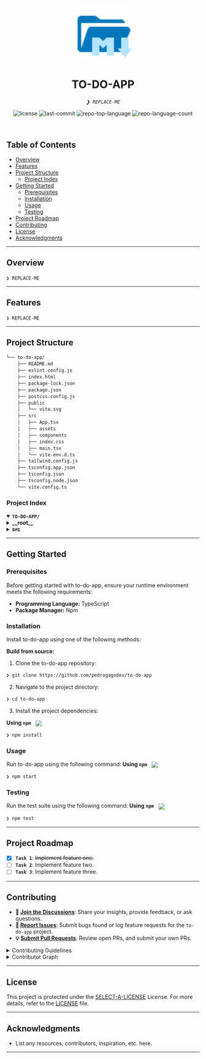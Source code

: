 <p align="center">
    <img src="https://raw.githubusercontent.com/PKief/vscode-material-icon-theme/ec559a9f6bfd399b82bb44393651661b08aaf7ba/icons/folder-markdown-open.svg" align="center" width="30%">
</p>
<p align="center"><h1 align="center">TO-DO-APP</h1></p>
<p align="center">
	<em><code>❯ REPLACE-ME</code></em>
</p>
<p align="center">
	<img src="https://img.shields.io/github/license/pedrogagodev/to-do-app?style=default&logo=opensourceinitiative&logoColor=white&color=0080ff" alt="license">
	<img src="https://img.shields.io/github/last-commit/pedrogagodev/to-do-app?style=default&logo=git&logoColor=white&color=0080ff" alt="last-commit">
	<img src="https://img.shields.io/github/languages/top/pedrogagodev/to-do-app?style=default&color=0080ff" alt="repo-top-language">
	<img src="https://img.shields.io/github/languages/count/pedrogagodev/to-do-app?style=default&color=0080ff" alt="repo-language-count">
</p>
<p align="center"><!-- default option, no dependency badges. -->
</p>
<p align="center">
	<!-- default option, no dependency badges. -->
</p>
<br>

##  Table of Contents

- [ Overview](#-overview)
- [ Features](#-features)
- [ Project Structure](#-project-structure)
  - [ Project Index](#-project-index)
- [ Getting Started](#-getting-started)
  - [ Prerequisites](#-prerequisites)
  - [ Installation](#-installation)
  - [ Usage](#-usage)
  - [ Testing](#-testing)
- [ Project Roadmap](#-project-roadmap)
- [ Contributing](#-contributing)
- [ License](#-license)
- [ Acknowledgments](#-acknowledgments)

---

##  Overview

<code>❯ REPLACE-ME</code>

---

##  Features

<code>❯ REPLACE-ME</code>

---

##  Project Structure

```sh
└── to-do-app/
    ├── README.md
    ├── eslint.config.js
    ├── index.html
    ├── package-lock.json
    ├── package.json
    ├── postcss.config.js
    ├── public
    │   └── vite.svg
    ├── src
    │   ├── App.tsx
    │   ├── assets
    │   ├── components
    │   ├── index.css
    │   ├── main.tsx
    │   └── vite-env.d.ts
    ├── tailwind.config.js
    ├── tsconfig.app.json
    ├── tsconfig.json
    ├── tsconfig.node.json
    └── vite.config.ts
```


###  Project Index
<details open>
	<summary><b><code>TO-DO-APP/</code></b></summary>
	<details> <!-- __root__ Submodule -->
		<summary><b>__root__</b></summary>
		<blockquote>
			<table>
			<tr>
				<td><b><a href='https://github.com/pedrogagodev/to-do-app/blob/master/vite.config.ts'>vite.config.ts</a></b></td>
				<td>- Vite configuration establishes the build environment for a React project<br>- It leverages the Vite build tool and the React plugin to streamline development and optimize the application's performance<br>- This configuration file ensures a smooth and efficient workflow for building and serving the React application within the larger project structure.</td>
			</tr>
			<tr>
				<td><b><a href='https://github.com/pedrogagodev/to-do-app/blob/master/tailwind.config.js'>tailwind.config.js</a></b></td>
				<td>- Tailwind.config.js configures the Tailwind CSS framework for the project<br>- It specifies the source files for styling, defines custom colors (blues, purples, grays, and a danger color), sets the Inter font, and establishes a custom width<br>- This ensures consistent styling across the application, leveraging Tailwind's utility-first approach.</td>
			</tr>
			<tr>
				<td><b><a href='https://github.com/pedrogagodev/to-do-app/blob/master/package.json'>package.json</a></b></td>
				<td>- The `package.json` file manages the to-do application's dependencies and scripts<br>- It defines project metadata, lists required libraries for development and production (React, Vite, Tailwind CSS), and specifies scripts for development, building, linting, and previewing the application<br>- Essentially, it orchestrates the build process and environment setup for the entire project.</td>
			</tr>
			<tr>
				<td><b><a href='https://github.com/pedrogagodev/to-do-app/blob/master/postcss.config.js'>postcss.config.js</a></b></td>
				<td>- PostCSS configuration integrates Tailwind CSS and Autoprefixer into the build process<br>- It streamlines styling by automating vendor prefixing and enabling the use of Tailwind's utility-first CSS framework<br>- This simplifies styling workflows and improves cross-browser compatibility within the larger application.</td>
			</tr>
			<tr>
				<td><b><a href='https://github.com/pedrogagodev/to-do-app/blob/master/index.html'>index.html</a></b></td>
				<td>- The `index.html` file serves as the entry point for a Vite, React, and TypeScript web application<br>- It sets up the basic HTML structure, including linking external stylesheets for fonts and referencing the main application script (`src/main.tsx`)<br>- The `id="root"` div acts as the container for the React application's rendered output, establishing the foundation for the user interface.</td>
			</tr>
			<tr>
				<td><b><a href='https://github.com/pedrogagodev/to-do-app/blob/master/eslint.config.js'>eslint.config.js</a></b></td>
				<td>- The `eslint.config.js` file configures ESLint, a code linter, for the project<br>- It enforces coding standards and best practices across JavaScript and TypeScript codebases, including React applications<br>- The configuration includes rules for code style, potential errors, and best practices related to hooks and TypeScript type checking, ensuring consistent and high-quality code<br>- It leverages several ESLint plugins to achieve this.</td>
			</tr>
			<tr>
				<td><b><a href='https://github.com/pedrogagodev/to-do-app/blob/master/tsconfig.json'>tsconfig.json</a></b></td>
				<td>- `tsconfig.json` orchestrates the TypeScript compilation process for the project<br>- It acts as a central configuration point, delegating compilation tasks to separate configurations for application and node environments, defined in `tsconfig.app.json` and `tsconfig.node.json` respectively<br>- This ensures a streamlined build process tailored to different deployment targets.</td>
			</tr>
			<tr>
				<td><b><a href='https://github.com/pedrogagodev/to-do-app/blob/master/package-lock.json'>package-lock.json</a></b></td>
				<td>- The `package-lock.json` file in the `to-do-app` project specifies the exact versions of all project dependencies, including React, React-DOM, and Phosphor icon libraries<br>- This ensures consistent build environments across different machines and prevents dependency conflicts, crucial for maintaining the integrity and reproducibility of the to-do application.</td>
			</tr>
			<tr>
				<td><b><a href='https://github.com/pedrogagodev/to-do-app/blob/master/tsconfig.node.json'>tsconfig.node.json</a></b></td>
				<td>- `tsconfig.node.json` configures the TypeScript compiler for the Node.js environment within a larger Vite-based project<br>- It specifies the target JavaScript version, module system, and enforces strict type checking<br>- The configuration prioritizes compatibility with bundlers, enabling efficient compilation for server-side JavaScript code, ultimately supporting the project's backend functionality<br>- Strict linting rules ensure code quality and maintainability.</td>
			</tr>
			<tr>
				<td><b><a href='https://github.com/pedrogagodev/to-do-app/blob/master/tsconfig.app.json'>tsconfig.app.json</a></b></td>
				<td>- `tsconfig.app.json` configures the TypeScript compiler for the application<br>- It specifies the target JavaScript version, module system, and enables features like JSX support and strict type checking<br>- The configuration ensures code consistency and facilitates the build process within the larger project, focusing on the application's source code located in the 'src' directory<br>- It uses a bundler-centric approach for efficient module resolution.</td>
			</tr>
			</table>
		</blockquote>
	</details>
	<details> <!-- src Submodule -->
		<summary><b>src</b></summary>
		<blockquote>
			<table>
			<tr>
				<td><b><a href='https://github.com/pedrogagodev/to-do-app/blob/master/src/vite-env.d.ts'>vite-env.d.ts</a></b></td>
				<td>- The `vite-env.d.ts` file enhances the project's build process by providing TypeScript type definitions for Vite's client-side features<br>- It ensures proper type checking during development, improving code maintainability and reducing runtime errors<br>- This improves the overall developer experience within the larger Vite-based application<br>- The file's role is crucial for seamless integration of Vite's functionalities within the TypeScript environment.</td>
			</tr>
			<tr>
				<td><b><a href='https://github.com/pedrogagodev/to-do-app/blob/master/src/index.css'>index.css</a></b></td>
				<td>- `src/index.css` integrates Tailwind CSS into the project<br>- It leverages Tailwind's base styles, pre-defined components, and utility classes, providing a streamlined styling solution for the entire application<br>- This ensures consistent and efficient styling across all project components, simplifying the development process and improving maintainability.</td>
			</tr>
			<tr>
				<td><b><a href='https://github.com/pedrogagodev/to-do-app/blob/master/src/App.tsx'>App.tsx</a></b></td>
				<td>- App.tsx serves as the main application component, rendering the user interface<br>- It orchestrates the display of the application's header and primary content page, defining the overall layout as a vertically stacked structure<br>- The component integrates pre-built Header and Page components, demonstrating a modular design approach within the broader application architecture.</td>
			</tr>
			<tr>
				<td><b><a href='https://github.com/pedrogagodev/to-do-app/blob/master/src/main.tsx'>main.tsx</a></b></td>
				<td>- `src/main.tsx` bootstraps the React application<br>- It renders the main application component, `App`, within a StrictMode environment, ensuring optimal React behavior<br>- This file serves as the entry point for the entire application, initiating the rendering process and connecting the React component tree to the DOM<br>- The application's visual interface and functionality originate from this initialization.</td>
			</tr>
			</table>
			<details>
				<summary><b>components</b></summary>
				<blockquote>
					<table>
					<tr>
						<td><b><a href='https://github.com/pedrogagodev/to-do-app/blob/master/src/components/Page.tsx'>Page.tsx</a></b></td>
						<td>- Page renders a task management interface<br>- It allows users to add, remove, and toggle the completion status of tasks<br>- The component displays the total number of tasks and completed tasks<br>- An empty state is shown when no tasks exist<br>- Task data is managed internally using React state.</td>
					</tr>
					<tr>
						<td><b><a href='https://github.com/pedrogagodev/to-do-app/blob/master/src/components/Header.tsx'>Header.tsx</a></b></td>
						<td>- The Header component renders the application's header<br>- It displays a rocket icon alongside stylized "to do" text, creating a visually appealing and branded top section for the application<br>- The component utilizes a pre-defined styling and image asset, contributing to the overall user interface design<br>- Its purpose is to establish visual identity and provide a consistent header across the application.</td>
					</tr>
					</table>
					<details>
						<summary><b>Elements</b></summary>
						<blockquote>
							<table>
							<tr>
								<td><b><a href='https://github.com/pedrogagodev/to-do-app/blob/master/src/components/Elements/Empty.tsx'>Empty.tsx</a></b></td>
								<td><code>❯ REPLACE-ME</code></td>
							</tr>
							<tr>
								<td><b><a href='https://github.com/pedrogagodev/to-do-app/blob/master/src/components/Elements/Task.tsx'>Task.tsx</a></b></td>
								<td><code>❯ REPLACE-ME</code></td>
							</tr>
							</table>
						</blockquote>
					</details>
				</blockquote>
			</details>
		</blockquote>
	</details>
</details>

---
##  Getting Started

###  Prerequisites

Before getting started with to-do-app, ensure your runtime environment meets the following requirements:

- **Programming Language:** TypeScript
- **Package Manager:** Npm


###  Installation

Install to-do-app using one of the following methods:

**Build from source:**

1. Clone the to-do-app repository:
```sh
❯ git clone https://github.com/pedrogagodev/to-do-app
```

2. Navigate to the project directory:
```sh
❯ cd to-do-app
```

3. Install the project dependencies:


**Using `npm`** &nbsp; [<img align="center" src="https://img.shields.io/badge/npm-CB3837.svg?style={badge_style}&logo=npm&logoColor=white" />](https://www.npmjs.com/)

```sh
❯ npm install
```




###  Usage
Run to-do-app using the following command:
**Using `npm`** &nbsp; [<img align="center" src="https://img.shields.io/badge/npm-CB3837.svg?style={badge_style}&logo=npm&logoColor=white" />](https://www.npmjs.com/)

```sh
❯ npm start
```


###  Testing
Run the test suite using the following command:
**Using `npm`** &nbsp; [<img align="center" src="https://img.shields.io/badge/npm-CB3837.svg?style={badge_style}&logo=npm&logoColor=white" />](https://www.npmjs.com/)

```sh
❯ npm test
```


---
##  Project Roadmap

- [X] **`Task 1`**: <strike>Implement feature one.</strike>
- [ ] **`Task 2`**: Implement feature two.
- [ ] **`Task 3`**: Implement feature three.

---

##  Contributing

- **💬 [Join the Discussions](https://github.com/pedrogagodev/to-do-app/discussions)**: Share your insights, provide feedback, or ask questions.
- **🐛 [Report Issues](https://github.com/pedrogagodev/to-do-app/issues)**: Submit bugs found or log feature requests for the `to-do-app` project.
- **💡 [Submit Pull Requests](https://github.com/pedrogagodev/to-do-app/blob/main/CONTRIBUTING.md)**: Review open PRs, and submit your own PRs.

<details closed>
<summary>Contributing Guidelines</summary>

1. **Fork the Repository**: Start by forking the project repository to your github account.
2. **Clone Locally**: Clone the forked repository to your local machine using a git client.
   ```sh
   git clone https://github.com/pedrogagodev/to-do-app
   ```
3. **Create a New Branch**: Always work on a new branch, giving it a descriptive name.
   ```sh
   git checkout -b new-feature-x
   ```
4. **Make Your Changes**: Develop and test your changes locally.
5. **Commit Your Changes**: Commit with a clear message describing your updates.
   ```sh
   git commit -m 'Implemented new feature x.'
   ```
6. **Push to github**: Push the changes to your forked repository.
   ```sh
   git push origin new-feature-x
   ```
7. **Submit a Pull Request**: Create a PR against the original project repository. Clearly describe the changes and their motivations.
8. **Review**: Once your PR is reviewed and approved, it will be merged into the main branch. Congratulations on your contribution!
</details>

<details closed>
<summary>Contributor Graph</summary>
<br>
<p align="left">
   <a href="https://github.com{/pedrogagodev/to-do-app/}graphs/contributors">
      <img src="https://contrib.rocks/image?repo=pedrogagodev/to-do-app">
   </a>
</p>
</details>

---

##  License

This project is protected under the [SELECT-A-LICENSE](https://choosealicense.com/licenses) License. For more details, refer to the [LICENSE](https://choosealicense.com/licenses/) file.

---

##  Acknowledgments

- List any resources, contributors, inspiration, etc. here.

---
